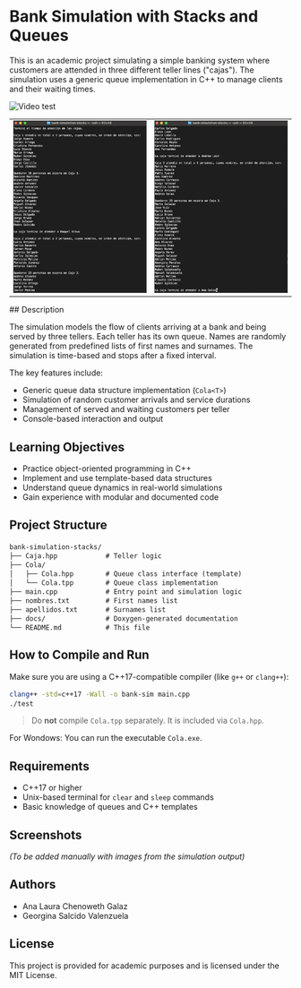 # Bank Simulation with Stacks and Queues

This is an academic project simulating a simple banking system where customers are attended in three different teller lines ("cajas"). The simulation uses a generic queue implementation in C++ to manage clients and their waiting times.

<img src="img/simulation-bank.gif" alt="Video test" width="800"><br>

<table>
  <tr>
    <td><img src="img/conclusions1.png" alt="Conclusions 1" width="400"></td>
    <td><img src="img/conclusions2.png" alt="Conclusions 2" width="400"></td>
  </tr>
</table>
## Description

The simulation models the flow of clients arriving at a bank and being served by three tellers. Each teller has its own queue. Names are randomly generated from predefined lists of first names and surnames. The simulation is time-based and stops after a fixed interval.

The key features include:

- Generic queue data structure implementation (`Cola<T>`)
- Simulation of random customer arrivals and service durations
- Management of served and waiting customers per teller
- Console-based interaction and output

## Learning Objectives

- Practice object-oriented programming in C++
- Implement and use template-based data structures
- Understand queue dynamics in real-world simulations
- Gain experience with modular and documented code

## Project Structure

```
bank-simulation-stacks/
├── Caja.hpp            # Teller logic
├── Cola/              
│   ├── Cola.hpp        # Queue class interface (template)
│   └── Cola.tpp        # Queue class implementation
├── main.cpp            # Entry point and simulation logic
├── nombres.txt         # First names list
├── apellidos.txt       # Surnames list
├── docs/               # Doxygen-generated documentation
└── README.md           # This file
```

## How to Compile and Run

Make sure you are using a C++17-compatible compiler (like `g++` or `clang++`):

```bash
clang++ -std=c++17 -Wall -o bank-sim main.cpp
./test
```

> Do **not** compile `Cola.tpp` separately. It is included via `Cola.hpp`.

For Wondows:
You can run the executable `Cola.exe`.

## Requirements

- C++17 or higher
- Unix-based terminal for `clear` and `sleep` commands
- Basic knowledge of queues and C++ templates

## Screenshots

*(To be added manually with images from the simulation output)*

## Authors

- Ana Laura Chenoweth Galaz
- Georgina Salcido Valenzuela

## License

This project is provided for academic purposes and is licensed under the MIT License.

